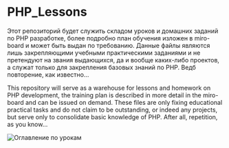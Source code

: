 # PHP_Lessons
Этот репозиторий будет служить складом уроков и домашних заданий по PHP разработке, более подробно план обучения изложен в miro-board и может быть выдан по требованию. 
Данные файлы являются лишь закрепляющими учебными практическими заданиями и не претендуют на звания выдающихся, да и вообще каких-либо проектов, а служат только для закрепления базовых знаний по PHP. Ведб повторение, как известно...

This repository will serve as a warehouse for lessons and homework on PHP development, the training plan is described in more detail in the miro-board and can be issued on demand.
These files are only fixing educational practical tasks and do not claim to be outstanding, or indeed any projects, but serve only to consolidate basic knowledge of PHP. After all, repetition, as you know...

![Оглавление по урокам](https://user-images.githubusercontent.com/91392061/228938485-741d5b93-b296-4fed-91ca-a9f9e8408f8a.png)
